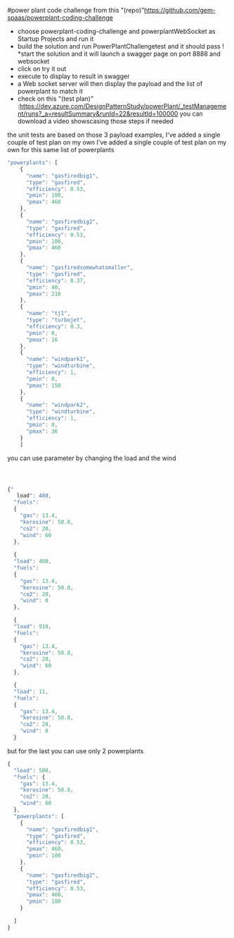 #power plant code challenge
from this "(repo)"https://github.com/gem-spaas/powerplant-coding-challenge
* choose powerplant-coding-challenge and powerplantWebSocket as Startup Projects and run it 
* build the solution and run PowerPlantChallengetest and it should pass ! 
*start the solution and  it  will launch a swagger page on port 8888 and websocket
* click on try it out 
* execute to display to result in swagger 
* a Web socket server will then display the payload and the list of powerplant to match it
* check on this "(test plan)" :https://dev.azure.com/DesignPatternStudy/powerPlant/_testManagement/runs?_a=resultSummary&runId=22&resultId=100000
you can download a video showscasing those steps if needed

the unit tests are based on those 3 payload examples,
I've added a single couple of test plan on my own
I've added a single couple of test plan on my own
for this same list of powerplants 
```javascript
"powerplants": [
    {
      "name": "gasfiredbig1",
      "type": "gasfired",
      "efficiency": 0.53,
      "pmin": 100,
      "pmax": 460
    },
    {
      "name": "gasfiredbig2",
      "type": "gasfired",
      "efficiency": 0.53,
      "pmin": 100,
      "pmax": 460
    },
    {
      "name": "gasfiredsomewhatsmaller",
      "type": "gasfired",
      "efficiency": 0.37,
      "pmin": 40,
      "pmax": 210
    },
    {
      "name": "tj1",
      "type": "turbojet",
      "efficiency": 0.3,
      "pmin": 0,
      "pmax": 16
    },
    {
      "name": "windpark1",
      "type": "windturbine",
      "efficiency": 1,
      "pmin": 0,
      "pmax": 150
    },
    {
      "name": "windpark2",
      "type": "windturbine",
      "efficiency": 1,
      "pmin": 0,
      "pmax": 36
    }
    ]

```
you can use parameter by changing the load and the wind 
```javascript



{"
   load": 480,
  "fuels":
  {
    "gas": 13.4,
    "kerosine": 50.8,
    "co2": 20,
    "wind": 60
  },
  
  {
  "load": 480,
  "fuels":
  {
    "gas": 13.4,
    "kerosine": 50.8,
    "co2": 20,
    "wind": 0
  },

  {
  "load": 910,
  "fuels":
  {
    "gas": 13.4,
    "kerosine": 50.8,
    "co2": 20,
    "wind": 60
  },

  {
  "load": 11,
  "fuels":
  {
    "gas": 13.4,
    "kerosine": 50.8,
    "co2": 20,
    "wind": 0
  }
```

but for the last you can use only 2 powerplants
```javascript
{
  "load": 500,
  "fuels": {
    "gas": 13.4,
    "kerosine": 50.8,
    "co2": 20,
    "wind": 60
  },
  "powerplants": [
    {
      "name": "gasfiredbig1",
      "type": "gasfired",
      "efficiency": 0.53,
      "pmax": 460,
      "pmin": 100
    },
    {
      "name": "gasfiredbig2",
      "type": "gasfired",
      "efficiency": 0.53,
      "pmax": 460,
      "pmin": 100
    }
   
  ]
}
